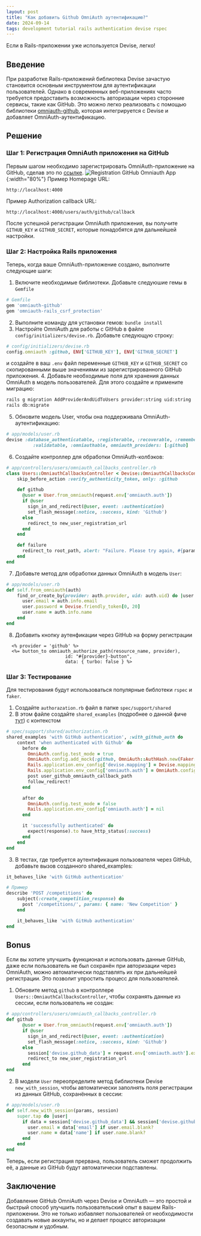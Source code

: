 ```yaml
---
layout: post
title: "Как добавить Github OmniAuth аутентификацию?"
date: 2024-09-14
tags: development tutorial rails authentication devise rspec
---
```

Если в Rails-приложении уже используется Devise, легко!

## Введение
При разработке Rails-приложений библиотека Devise зачастую становится основным инструментом для аутентификации пользователей.
Однако в современных веб-приложениях часто требуется предоставить возможность авторизации через сторонние сервисы, такие как GitHub.
Это можно легко реализовать с помощью библиотеки [omniauth-github](https://github.com/omniauth/omniauth-github), которая интегрируется с Devise и добавляет OmniAuth-аутентификацию.

## Решение

### Шаг 1: Регистрация OmniAuth приложения на GitHub
Первым шагом необходимо зарегистрировать OmniAuth-приложение на GitHub, сделав это по [ссылке](https://github.com/settings/applications/new).
![Registration GitHub Omniauth App](/assets/img/2024-09-8/register_oauth_app.png){:width="80%"}
Пример Homepage URL:
```
http://localhost:4000
```
Пример Authorization callback URL:
```
http://localhost:4000/users/auth/github/callback
```
После успешной регистрации OmniAuth приложения, вы получите `GITHUB_KEY` и `GITHUB_SECRET`, которые понадобятся для дальнейшей настройки.

### Шаг 2: Настройка Rails приложения
Теперь, когда ваше OmniAuth-приложение создано, выполните следующие шаги:
1. Включите необходимые библиотеки. Добавьте следуюшие гемы в `Gemfile`
```ruby
# Gemfile
gem 'omniauth-github'
gem 'omniauth-rails_csrf_protection'
```
2. Выполните команду для установки гемов: `bundle install`
3. Настройте OmniAuth для работы с GitHub в файле `config/initializers/devise.rb`. Добавьте следующую строку:
```ruby
# config/initializers/devise.rb
config.omniauth :github, ENV['GITHUB_KEY'], ENV['GITHUB_SECRET']
```
и создайте в ваш `.env` файл переменные `GITHUB_KEY` и `GITHUB_SECRET` со скопированными выше значениями из зарегистрированного GitHub приложения.
4. Добавьте необходимые поля для хранения данных OmniAuth в модель пользователей. Для этого создайте и примените миграцию:
```bash
rails g migration AddProviderAndUidToUsers provider:string uid:string
rails db:migrate
```
5. Обновите модель User, чтобы она поддерживала OmniAuth-аутентификацию:
```ruby
# app/models/user.rb
devise :database_authenticatable, :registerable, :recoverable, :rememberable,
          :validatable, :omniauthable, omniauth_providers: [:github]
```
6. Создайте контроллер для обработки OmniAuth-колбэков:
```ruby
# app/controllers/users/omniauth_callbacks_controller.rb
class Users::OmniauthCallbacksController < Devise::OmniauthCallbacksController
    skip_before_action :verify_authenticity_token, only: :github

    def github
      @user = User.from_omniauth(request.env['omniauth.auth'])
      if @user
        sign_in_and_redirect(@user, event: :authentication)
        set_flash_message(:notice, :success, kind: 'Github')
      else
        redirect_to new_user_registration_url
      end
    end

    def failure
      redirect_to root_path, alert: "Failure. Please try again, #{params[:message]}"
    end
end
```
7. Добавьте метод для обработки данных OmniAuth в модель ``User``:
```ruby
# app/models/user.rb
def self.from_omniauth(auth)
    find_or_create_by(provider: auth.provider, uid: auth.uid) do |user|
      user.email = auth.info.email
      user.password = Devise.friendly_token[0, 20]
      user.name = auth.info.name
    end
end
```
8. Добавить кнопку аутенфикации через GitHub на форму регистрации
```erb
  <% provider = 'github' %>
  <%= button_to omniauth_authorize_path(resource_name, provider),
                      id: "#{provider}-button",
                      data: { turbo: false } %>
```

### Шаг 3: Тестирование
Для тестирования будут использоваться популярные библотеки `rspec` и `faker`.

1. Создайте `authorazation.rb` файл в папке `spec/support/shared`
2. В этом файле создайте `shared_examples` (подробнее о данной фиче [тут](https://rspec.info/features/3-12/rspec-core/example-groups/shared-examples/)) с контекстом
```ruby
# spec/support/shared/authorization.rb
shared_examples 'with GitHub authentication', :with_github_auth do
    context 'when authenticated with Github' do
      before do
        OmniAuth.config.test_mode = true
        OmniAuth.config.add_mock(:github, OmniAuth::AuthHash.new(Faker::Omniauth.github))
        Rails.application.env_config['devise.mapping'] = Devise.mappings[:user]
        Rails.application.env_config['omniauth.auth'] = OmniAuth.config.mock_auth[:github]
        post user_github_omniauth_callback_path
        follow_redirect!
      end

      after do
        OmniAuth.config.test_mode = false
        Rails.application.env_config['omniauth.auth'] = nil
      end

      it 'successfully authenticated' do
        expect(response).to have_http_status(:success)
      end
    end
end
```
3. В тестах, где требуется аутентификация пользователя через GitHub, добавьте вызов созданного shared_examples:
```ruby
it_behaves_like 'with GitHub authentication'
```
```ruby
# Пример
describe 'POST /competitions' do
    subject(:create_competition_response) do
      post '/competitions/', params: { name: 'New Competition' }
    end

    it_behaves_like 'with GitHub authentication'
end
```

## Bonus
Если вы хотите улучшить функционал и использовать данные GitHub, даже если пользователь не был сохранён при авторизации через OmniAuth, 
можно автоматически подставлять их при дальнейшей регистрации. Это позволит упростить процесс для пользователей.
1. Обновите метод `github` в контроллере `Users::OmniauthCallbacksController`, чтобы сохранять данные из сессии, если пользователь не создан:
```ruby
# app/controllers/users/omniauth_callbacks_controller.rb
def github
      @user = User.from_omniauth(request.env['omniauth.auth'])
      if @user
        sign_in_and_redirect(@user, event: :authentication)
        set_flash_message(:notice, :success, kind: 'Github')
      else
        session['devise.github_data'] = request.env['omniauth.auth'].except(:extra)
        redirect_to new_user_registration_url
      end
end
```
2. В модели `User` переопределите метод библиотеки Devise `new_with_session`, чтобы автоматически заполнять поля регистрации из данных GitHub, 
сохранённых в сессии:
```ruby
# app/models/user.rb
def self.new_with_session(params, session)
    super.tap do |user|
      if data = session['devise.github_data'] && session['devise.github_data']['info']
        user.email = data['email'] if user.email.blank?
        user.name = data['name'] if user.name.blank?
      end
    end
end
```
Теперь, если регистрация прервана, пользователь сможет продолжить её, а данные из GitHub будут автоматически подставлены.

## Заключение
Добавление GitHub OmniAuth через Devise и OmniAuth — это простой и быстрый способ улучшить пользовательский опыт в вашем Rails-приложении. 
Это не только избавляет пользователей от необходимости создавать новые аккаунты, но и делает процесс авторизации безопасным и удобным.